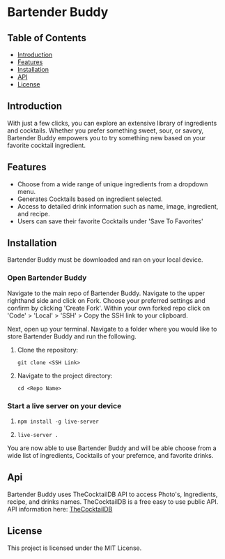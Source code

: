 # Bartender Buddy

## Table of Contents

- [Introduction](#Introduction)
- [Features](#features)
- [Installation](#Installation)
- [API](#api)
- [License](#license)

## Introduction

With just a few clicks, you can explore an extensive library of ingredients and cocktails. Whether you prefer something sweet, sour, or savory, Bartender Buddy empowers you to try something new based on your favorite cocktail ingredient.

## Features

- Choose from a wide range of unique ingredients from a dropdown menu.
- Generates Cocktails based on ingredient selected.
- Access to detailed drink information such as name, image, ingredient, and recipe.
- Users can save their favorite Cocktails under 'Save To Favorites'

## Installation

Bartender Buddy must be downloaded and ran on your local device.

### Open Bartender Buddy

Navigate to the main repo of Bartender Buddy. Navigate to the upper righthand side and click on Fork. Choose your preferred settings and confirm by clicking 'Create Fork'. Within your own forked repo click on 'Code' > 'Local' > 'SSH' > Copy the SSH link to your clipboard.

Next, open up your terminal. Navigate to a folder where you would like to store Bartender Buddy and run the following.

1. Clone the repository:

    ``` 
    git clone <SSH Link>
    ```
2. Navigate to the project directory:
    ``` 
    cd <Repo Name>
    ```

### Start a live server on your device

1. 
    ```
    npm install -g live-server
    ```
2. 
    ```
    live-server .
    ```

You are now able to use Bartender Buddy and will be able choose from a wide list of ingredients, Cocktails of your prefernce, and favorite drinks.

## Api

Bartender Buddy uses TheCocktailDB API to access Photo's, Ingredients, recipe, and drinks names. TheCocktailDB is a free easy to use public API. 
API information here: [TheCocktailDB](https://www.thecocktaildb.com/api.php)

## License 

This project is licensed under the MIT License.